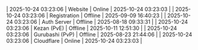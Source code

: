 | 2025-10-24 03:23:06 | Website | Online | 2025-10-24 03:23:03 |
| 2025-10-24 03:23:06 | Registration | Offline | 2025-09-09 16:40:23 |
| 2025-10-24 03:23:06 | Auth Server | Offline | 2025-08-18 09:33:31 |
| 2025-10-24 03:23:06 | Kezan (PvE) | Offline | 2025-10-11 12:51:30 |
| 2025-10-24 03:23:06 | Gurubashi (PvP) | Offline | 2025-08-23 21:44:06 |
| 2025-10-24 03:23:06 | Cloudflare | Online | 2025-10-24 03:23:03 |
